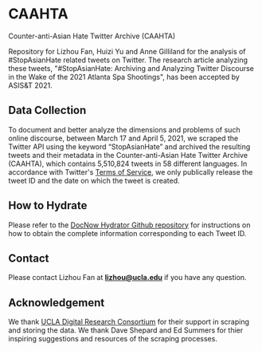 # CAAHTA

Counter-anti-Asian Hate Twitter Archive (CAAHTA)

Repository for Lizhou Fan, Huizi Yu and Anne Gilliland for the analysis of #StopAsianHate related tweets on Twitter. The research article analyzing these tweets, "#StopAsianHate: Archiving and Analyzing Twitter Discourse in the Wake of the 2021 Atlanta Spa Shootings", has been accepted by ASIS&T 2021. 


## Data Collection
To document and better analyze the dimensions and problems of such online discourse, between March 17 and April 5, 2021, we scraped the Twitter API using the keyword “StopAsianHate” and archived the resulting tweets and their metadata in the Counter-anti-Asian Hate Twitter Archive (CAAHTA), which contains 5,510,824 tweets in 58 different languages. In accordance with Twitter's [Terms of Service](https://developer.twitter.com/en/developer-terms/agreement-and-policy), we only publically release the tweet ID and the date on which the tweet is created. 

## How to Hydrate
Please refer to the [DocNow Hydrator Github repository](https://github.com/DocNow/hydrator) for instructions on how to obtain the complete information corresponding to each Tweet ID.

## Contact
Please contact Lizhou Fan at **lizhou@ucla.edu** if you have any question. 

## Acknowledgement
We thank [UCLA Digital Research Consortium](https://drc.ucla.edu/) for their support in scraping and storing the data. We thank Dave Shepard and Ed Summers for thier inspiring suggestions and resources of the scraping processes.

